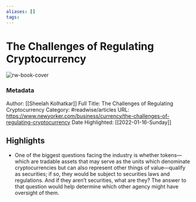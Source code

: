 ```yaml
---
aliases: []
tags:
---
```

# The Challenges of Regulating Cryptocurrency

![rw-book-cover](https://readwise-assets.s3.amazonaws.com/static/images/article4.6bc1851654a0.png)
### Metadata
Author: [[Sheelah Kolhatkar]]
Full Title: The Challenges of Regulating Cryptocurrency
Category: #readwise/articles
URL: https://www.newyorker.com/business/currency/the-challenges-of-regulating-cryptocurrency
Date Highlighted: [[2022-01-16-Sunday]]

## Highlights
- One of the biggest questions facing the industry is whether tokens—which are tradable assets that may serve as the units which denominate cryptocurrencies but can also represent other things of value—qualify as securities; if so, they would be subject to securities laws and regulations. And if they aren’t securities, what are they? The answer to that question would help determine which other agency might have oversight of them.

